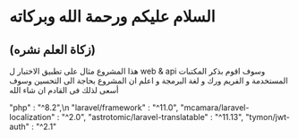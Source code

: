 # السلام عليكم ورحمة الله وبركاته 
 ## (زكاة العلم نشره) 
هذا المشروع مثال على تطبيق الاختبار ل web & api وسوف اقوم بذكر المكتبات المستخدمة و الفريم ورك و لغة البرمجة و اعلم ان المشروع بحاجة الى التحسين وسوف أسعى لذلك فى القادم ان شاء الله 

"php"                                 : "^8.2",\n
"laravel/framework"                   : "^11.0",
"mcamara/laravel-localization"        : "^2.0",
"astrotomic/laravel-translatable"     : "^11.13",
"tymon/jwt-auth"                      : "^2.1"

